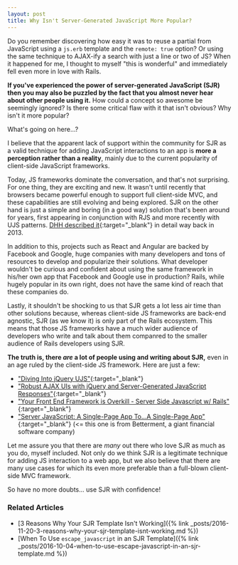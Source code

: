 ```yaml
---
layout: post
title: Why Isn't Server-Generated JavaScript More Popular?
---
```


Do you remember discovering how easy it was to reuse a partial from
JavaScript using a `js.erb` template and the `remote: true` option? Or
using the same technique to AJAX-ify a search with just a line or two
of JS?  When it happened for me, I thought to myself "this is
wonderful" and immediately fell even more in love with Rails.

**If you've experienced the power of server-generated JavaScript (SJR)
then you may also be puzzled by the fact that you almost never
hear about other people using it.** How could a concept so awesome be
seemingly ignored? Is there some critical flaw with it that isn't obvious?
Why isn't it more popular?

What's going on here...?

I believe that the apparent lack of support within the community for SJR
as a valid technique for adding JavaScript interactions to an app is
**more a perception rather than a reality**, mainly due to the current
popularity of client-side JavaScript frameworks.

Today, JS frameworks dominate the conversation, and that's not
surprising. For one thing, they are exciting and new. It wasn't until
recently that browsers became powerful enough to support full
client-side MVC, and these capabilities are still evolving and being
explored. SJR on the other hand is just a simple and boring (in
a good way) solution that's been around for years, first appearing in conjunction
with RJS and more recently with UJS patterns. [DHH described it](https://signalvnoise.com/posts/3697-server-generated-javascript-responses){:target="_blank"}
in detail way back in 2013.

In addition to this, projects such as React and Angular are backed by
Facebook and Google, huge companies with many developers and tons of
resources to develop and popularize their solutions. What developer
wouldn't be curious and confident about using the same framework in his/her own app
that Facebook and Google use in production? Rails, while hugely popular
in its own right, does not have the same kind of reach that these
companies do.

Lastly, it shouldn't be shocking to us that SJR gets a lot less air time
than other solutions because, whereas client-side JS frameworks are
back-end agnostic, SJR (as we know it) is only part of the Rails
ecosystem. This means that those JS frameworks have a much wider audience
of developers who write and talk about them companred to the smaller
audience of Rails developers using SJR.

**The truth is, there _are_ a lot of people using and writing about
SJR,**
even in an age ruled by the client-side JS framework. Here are just a
few:

- ["Diving Into jQuery UJS"](https://jonathanpike.net/2016/02/Diving-into-jQuery-UJS){:target="_blank"}
- ["Robust AJAX UIs with jQuery and Server-Generated JavaScript
  Responses"](http://hackernotes.io/2016/10/06/robust-ajax-uis-with-jquery-ujs-and-server-generated-javascript-responses/){:target="_blank"}
- ["Your Front End Framework is Overkill - Server Side Javascript w/ Rails"](https://www.youtube.com/watch?v=7YLYZQJZB0E){:target="_blank"}
- ["Server JavaScript: A Single-Page App To...A Single-Page App"](https://www.betterment.com/resources/inside-betterment/engineering/server-javascript-a-single-page-app-toa-single-page-app/){:target="_blank"} (<= this one is from Betterment, a giant financial software company)

Let me assure you that there are *many* out there who love SJR as much
as you do, myself included. Not only do we think SJR is a legitimate
technique for adding JS interaction to a web app, but we also believe that there
are many use cases for which its even more preferable than a full-blown
client-side MVC framework.

So have no more doubts... use SJR with confidence!

### Related Articles

- [3 Reasons Why Your SJR Template Isn't Working]({% link
  _posts/2016-11-20-3-reasons-why-your-sjr-template-isnt-working.md %})
- [When To Use `escape_javascript` in an SJR Template]({% link
  _posts/2016-10-04-when-to-use-escape-javascript-in-an-sjr-template.md %})
